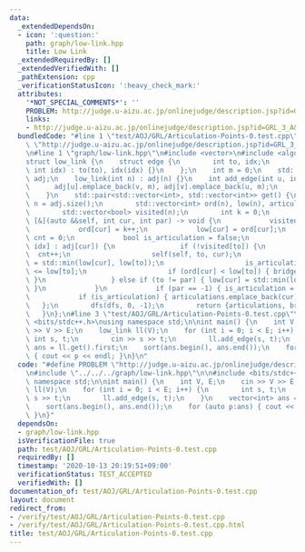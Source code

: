```yaml
---
data:
  _extendedDependsOn:
  - icon: ':question:'
    path: graph/low-link.hpp
    title: Low Link
  _extendedRequiredBy: []
  _extendedVerifiedWith: []
  _pathExtension: cpp
  _verificationStatusIcon: ':heavy_check_mark:'
  attributes:
    '*NOT_SPECIAL_COMMENTS*': ''
    PROBLEM: http://judge.u-aizu.ac.jp/onlinejudge/description.jsp?id=GRL_3_A&lang=ja
    links:
    - http://judge.u-aizu.ac.jp/onlinejudge/description.jsp?id=GRL_3_A&lang=ja
  bundledCode: "#line 1 \"test/AOJ/GRL/Articulation-Points-0.test.cpp\"\n#define PROBLEM\
    \ \"http://judge.u-aizu.ac.jp/onlinejudge/description.jsp?id=GRL_3_A&lang=ja\"\
    \n#line 1 \"graph/low-link.hpp\"\n#include <vector>\n#include <algorithm>\n\n\
    struct low_link {\n    struct edge {\n        int to, idx;\n        edge(int to,\
    \ int idx) : to(to), idx(idx) {}\n    };\n    int m = 0;\n    std::vector<std::vector<edge>>\
    \ adj;\n    low_link(int n) : adj(n) {}\n    int add_edge(int u, int v) {\n  \
    \      adj[u].emplace_back(v, m), adj[v].emplace_back(u, m);\n        return m++;\n\
    \    }\n    std::pair<std::vector<int>, std::vector<int>> get() {\n        int\
    \ n = adj.size();\n        std::vector<int> ord(n), low(n), articulations, bridges;\n\
    \        std::vector<bool> visited(n);\n        int k = 0;\n        auto dfs =\
    \ [&](auto &&self, int cur, int par) -> void {\n            visited[cur] = true;\n\
    \            ord[cur] = k++;\n            low[cur] = ord[cur];\n            int\
    \ cnt = 0;\n            bool is_articulation = false;\n            for (auto[to,\
    \ idx] : adj[cur]) {\n                if (!visited[to]) {\n                  \
    \  cnt++;\n                    self(self, to, cur);\n                    low[cur]\
    \ = std::min(low[cur], low[to]);\n                    is_articulation |= ord[cur]\
    \ <= low[to];\n                    if (ord[cur] < low[to]) { bridges.emplace_back(idx);\
    \ }\n                } else if (to != par) { low[cur] = std::min(low[cur], ord[to]);\
    \ }\n            }\n            if (par == -1) { is_articulation = cnt >= 2; }\n\
    \            if (is_articulation) { articulations.emplace_back(cur); }\n     \
    \   };\n        dfs(dfs, 0, -1);\n        return {articulations, bridges};\n \
    \   }\n};\n#line 3 \"test/AOJ/GRL/Articulation-Points-0.test.cpp\"\n\n#include\
    \ <bits/stdc++.h>\nusing namespace std;\n\nint main() {\n    int V, E;\n    cin\
    \ >> V >> E;\n    low_link ll(V);\n    for (int i = 0; i < E; i++) {\n       \
    \ int s, t;\n        cin >> s >> t;\n        ll.add_edge(s, t);\n    }\n    vector<int>\
    \ ans = ll.get().first;\n    sort(ans.begin(), ans.end());\n    for (auto p:ans)\
    \ { cout << p << endl; }\n}\n"
  code: "#define PROBLEM \"http://judge.u-aizu.ac.jp/onlinejudge/description.jsp?id=GRL_3_A&lang=ja\"\
    \n#include \"../../../graph/low-link.hpp\"\n\n#include <bits/stdc++.h>\nusing\
    \ namespace std;\n\nint main() {\n    int V, E;\n    cin >> V >> E;\n    low_link\
    \ ll(V);\n    for (int i = 0; i < E; i++) {\n        int s, t;\n        cin >>\
    \ s >> t;\n        ll.add_edge(s, t);\n    }\n    vector<int> ans = ll.get().first;\n\
    \    sort(ans.begin(), ans.end());\n    for (auto p:ans) { cout << p << endl;\
    \ }\n}"
  dependsOn:
  - graph/low-link.hpp
  isVerificationFile: true
  path: test/AOJ/GRL/Articulation-Points-0.test.cpp
  requiredBy: []
  timestamp: '2020-10-13 20:19:51+09:00'
  verificationStatus: TEST_ACCEPTED
  verifiedWith: []
documentation_of: test/AOJ/GRL/Articulation-Points-0.test.cpp
layout: document
redirect_from:
- /verify/test/AOJ/GRL/Articulation-Points-0.test.cpp
- /verify/test/AOJ/GRL/Articulation-Points-0.test.cpp.html
title: test/AOJ/GRL/Articulation-Points-0.test.cpp
---
```


